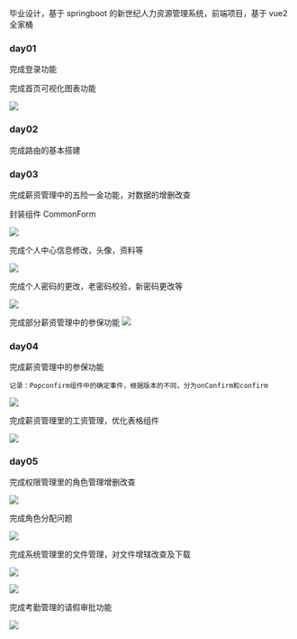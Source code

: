 毕业设计，基于 springboot 的新世纪人力资源管理系统，前端项目，基于 vue2 全家桶

### day01

完成登录功能

完成首页可视化图表功能

![](https://static.q6q.cc/hrm/day01.png)

### day02

完成路由的基本搭建

### day03

完成薪资管理中的五险一金功能，对数据的增删改查

封装组件 CommonForm

![](https://static.q6q.cc/hrm/day03.png)

完成个人中心信息修改，头像，资料等

![](https://static.q6q.cc/hrm/day0302.png)

完成个人密码的更改，老密码校验，新密码更改等

![](https://static.q6q.cc/hrm/day0303.png)

完成部分薪资管理中的参保功能
![](https://static.q6q.cc/hrm/day0304.png)

### day04

完成薪资管理中的参保功能

```
记录：Popconfirm组件中的确定事件，根据版本的不同，分为onConfirm和confirm
```

![](https://static.q6q.cc/hrm/day04.png)

完成薪资管理里的工资管理，优化表格组件

![](https://static.q6q.cc/hrm/day0401.png)

### day05

完成权限管理里的角色管理增删改查

![](https://static.q6q.cc/hrm/day0501.png)

完成角色分配问题

![](https://static.q6q.cc/hrm/day0502.png)

完成系统管理里的文件管理，对文件增辖改查及下载

![](https://static.q6q.cc/hrm/day0503.png)

![](https://static.q6q.cc/hrm/day0504.png)

完成考勤管理的请假审批功能

![](https://static.q6q.cc/hrm/day0505.png)

